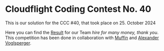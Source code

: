 # Cloudflight Coding Contest No. 40
This is our solution for the CCC #40, that took place on 25. October 2024

Here you can find the [Result](https://register.codingcontest.org/contest/5678/results?page.page=8&activeId=34679#34679) for our Team *hire for many money, thank you*.
This competition has been done in collaboration with [Muffin](https://github.com/xMuffin) and [Alexander Voglsperger](https://github.com/MrMinemeet).
